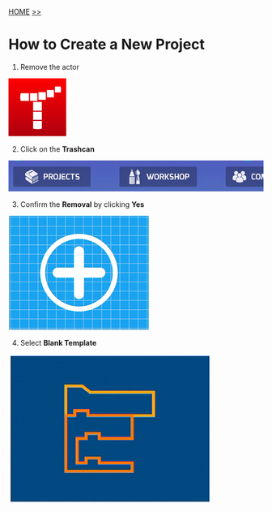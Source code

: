 [HOME](https://github.com/drjonesy/ParrotDrone_Airborne_CodingWithTynker) [>>](02-how-to-remove-an-actor.md)
# How to Create a New Project
1) Remove the actor

![](images/01-logo-tynker-icon.png)

2) Click on the **Trashcan**

![](images/01-tynker-select-project.png)

3) Confirm the **Removal** by clicking **Yes**

![](images/01-tynker-new-project.png)

4) Select **Blank Template**

![](images/01-blank-template.png)